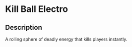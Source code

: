 # Kill Ball Electro

## Description

A rolling sphere of deadly energy that kills players instantly.
